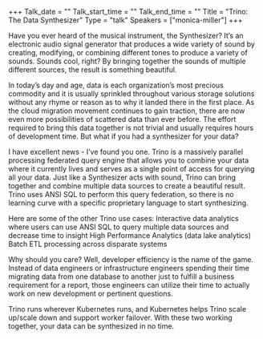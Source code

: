 +++
Talk_date = ""
Talk_start_time = ""
Talk_end_time = ""
Title = "Trino: The Data Synthesizer"
Type = "talk"
Speakers = ["monica-miller"]
+++

Have you ever heard of the musical instrument, the Synthesizer? It’s an electronic audio signal generator that produces a wide variety of sound by creating, modifying, or combining different tones to produce a variety of sounds. Sounds cool, right? By bringing together the sounds of multiple different sources, the result is something beautiful.

In today’s day and age, data is each organization’s most precious commodity and it is usually sprinkled throughout various storage solutions without any rhyme or reason as to why it landed there in the first place. As the cloud migration movement continues to gain traction, there are now even more possibilities of scattered data than ever before. The effort required to bring this data together is not trivial and usually requires hours of development time. But what if you had a synthesizer for your data?

I have excellent news - I’ve found you one. Trino is a massively parallel processing federated query engine that allows you to combine your data where it currently lives and serves as a single point of access for querying all your data. Just like a Synthesizer acts with sound, Trino can bring together and combine multiple data sources to create a beautiful result. Trino uses ANSI SQL to perform this query federation, so there is no learning curve with a specific proprietary language to start synthesizing.

Here are some of the other Trino use cases: Interactive data analytics where users can use ANSI SQL to query multiple data sources and decrease time to insight High Performance Analytics (data lake analytics) Batch ETL processing across disparate systems

Why should you care? Well, developer efficiency is the name of the game. Instead of data engineers or infrastructure engineers spending their time migrating data from one database to another just to fulfill a business requirement for a report, those engineers can utilize their time to actually work on new development or pertinent questions.

Trino runs wherever Kubernetes runs, and Kubernetes helps Trino scale up/scale down and support worker failover. With these two working together, your data can be synthesized in no time.
